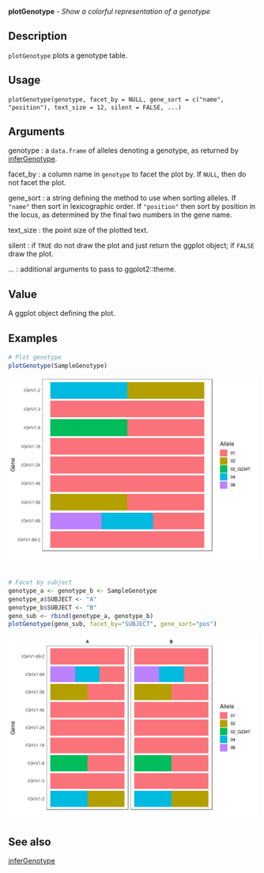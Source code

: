 **plotGenotype** - *Show a colorful representation of a genotype*

Description
--------------------

`plotGenotype` plots a genotype table.


Usage
--------------------
```
plotGenotype(genotype, facet_by = NULL, gene_sort = c("name",
"position"), text_size = 12, silent = FALSE, ...)
```

Arguments
-------------------

genotype
:   a `data.frame` of alleles denoting a genotype, 
as returned by [inferGenotype](inferGenotype.md).

facet_by
:   a column name in `genotype` to facet the plot by. 
If `NULL`, then do not facet the plot.

gene_sort
:   a string defining the method to use when sorting alleles.
If `"name"` then sort in lexicographic order. If
`"position"` then sort by position in the locus, as
determined by the final two numbers in the gene name.

text_size
:   the point size of the plotted text.

silent
:   if `TRUE` do not draw the plot and just return the ggplot
object; if `FALSE` draw the plot.

...
:   additional arguments to pass to ggplot2::theme.




Value
-------------------

A ggplot object defining the plot.



Examples
-------------------

```R
# Plot genotype
plotGenotype(SampleGenotype)

```

![2](plotGenotype-2.png)

```R

# Facet by subject
genotype_a <- genotype_b <- SampleGenotype
genotype_a$SUBJECT <- "A"
genotype_b$SUBJECT <- "B"
geno_sub <- rbind(genotype_a, genotype_b)
plotGenotype(geno_sub, facet_by="SUBJECT", gene_sort="pos")
```

![4](plotGenotype-4.png)


See also
-------------------

[inferGenotype](inferGenotype.md)






